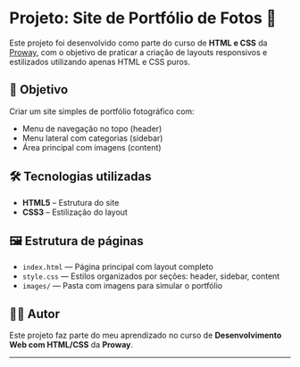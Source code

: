 # Projeto: Site de Portfólio de Fotos 📸

Este projeto foi desenvolvido como parte do curso de **HTML e CSS** da [Proway](https://proway.com.br/), com o objetivo de praticar a criação de layouts responsivos e estilizados utilizando apenas HTML e CSS puros.

## 📌 Objetivo

Criar um site simples de portfólio fotográfico com:

- Menu de navegação no topo (header)
- Menu lateral com categorias (sidebar)
- Área principal com imagens (content)

## 🛠️ Tecnologias utilizadas

- **HTML5** – Estrutura do site
- **CSS3** – Estilização do layout


## 🖼️ Estrutura de páginas

- `index.html` — Página principal com layout completo
- `style.css` — Estilos organizados por seções: header, sidebar, content
- `images/` — Pasta com imagens para simular o portfólio


## 👨‍🎓 Autor

Este projeto faz parte do meu aprendizado no curso de **Desenvolvimento Web com HTML/CSS** da **Proway**.

---
